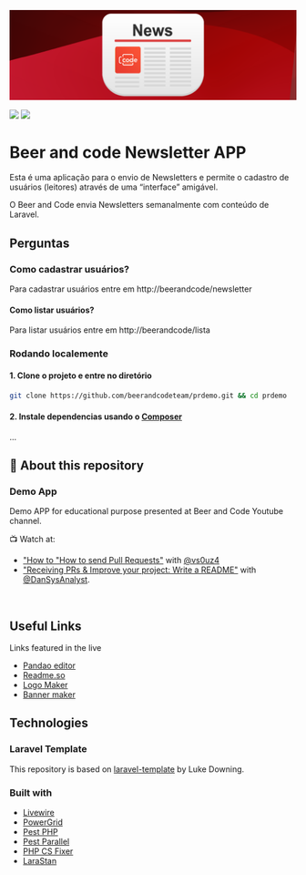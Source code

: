 
![Logo](https://raw.githubusercontent.com/beerandcodeteam/prdemo/main/header.png) 

![](https://img.shields.io/github/stars/beerandcodeteam/prdemo)
![](https://img.shields.io/github/last-commit/beerandcodeteam/prdemo) 

# Beer and code Newsletter APP

Esta é uma aplicação para o envio de Newsletters e permite o cadastro de usuários (leitores) através de uma “interface” amigável.

O Beer and Code envia Newsletters semanalmente com conteúdo de Laravel.

## Perguntas

### Como cadastrar usuários?

Para cadastrar usuários entre em http://beerandcode/newsletter

#### Como listar usuários?

Para listar usuários entre em http://beerandcode/lista

### Rodando localemente

#### 1.  Clone o projeto e entre no diretório

```bash
git clone https://github.com/beerandcodeteam/prdemo.git && cd prdemo
```

#### 2. Instale dependencias usando o [Composer](https://getcomposer.org)

...

## 🚨 About this repository

### Demo App

Demo APP for educational purpose presented at Beer and Code Youtube channel.

📺  Watch at:

- ["How to "How to send Pull Requests"](https://www.youtube.com/watch?v=-SWCz3U3pOE) with [@vs0uz4](https://github.com/vs0uz4.)
- ["Receiving PRs & Improve your project: Write a README"](https://www.youtube.com/watch?v=JCdDbsh46Uo) with [@DanSysAnalyst](https://github.com/dansysanalyst).


<br/>

## Useful Links

Links featured in the live

- [Pandao editor](https://pandao.github.io/editor.md/en.html)
- [Readme.so](https://readme.so/editor)
- [Logo Maker](https://howtostartanllc.com/logo-maker/)
- [Banner maker](https://banner.godori.dev/)

## Technologies

### Laravel Template

This repository is based on [laravel-template](https://github.com/lukeraymonddowning/laravel-template) by Luke Downing.

### Built with

- [Livewire](https://laravel-livewire.com)
- [PowerGrid](https://github.com/Power-Components/livewire-powergrid)
- [Pest PHP](https://pestphp.com)
- [Pest Parallel](https://pestphp.com/docs/plugins/parallel)
- [PHP CS Fixer](https://github.com/FriendsOfPHP/PHP-CS-Fixer)
- [LaraStan](https://github.com/nunomaduro/larastan)
